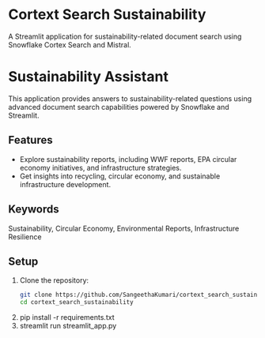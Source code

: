 # Cortext Search Sustainability

A Streamlit application for sustainability-related document search using Snowflake Cortex Search and Mistral.

# Sustainability Assistant

This application provides answers to sustainability-related questions using advanced document search capabilities powered by Snowflake and Streamlit.

## Features
- Explore sustainability reports, including WWF reports, EPA circular economy initiatives, and infrastructure strategies.
- Get insights into recycling, circular economy, and sustainable infrastructure development.

## Keywords
Sustainability, Circular Economy, Environmental Reports, Infrastructure Resilience


## Setup
1. Clone the repository:
   ```bash
   git clone https://github.com/SangeethaKumari/cortext_search_sustainability.git
   cd cortext_search_sustainability

2. pip install -r requirements.txt
3. streamlit run streamlit_app.py

